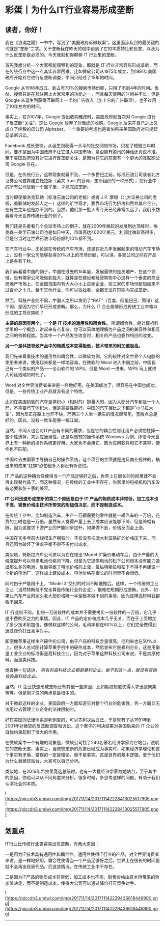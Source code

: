 # 彩蛋丨为什么IT行业容易形成垄断

## 读者，你好！

我在《浪潮之巅》一书中，写到了“美国政府诉微软案”，这里面涉及到的最关键的词就是“垄断”二字。关于垄断我在昨天的信中谈到了它的本质特征和危害，以及为什么反垄断是必须的。今天我就和你聊聊 IT 行业里的垄断。

首先我想分析一个大家都能观察到的现象，那就是 IT 行业非常容易形成垄断，而在传统行业中这一点其实非常困难。比如微软公司从1975年成立，到1991年美国政府开始对它进行反垄断调查，中间只经过了15年的时间。

Google 从1998年成立，到占有70%的搜索市场份额，只用了不到4年的时间。当然，搜索只是在互联网上大家常用的功能之一，而且每天使用的时间并不长，但是 Google 从诞生到获得互联网上一半的广告收入（加上它的广告联盟），也不过用了10年左右的时间。

事实上，在2007年，Google 提出收购雅虎时，美国政府就首次对 Google 进行了反垄断“关注”，这让 Google 放弃了对雅虎的收购。Google 后来在自己之上又成立了控股的母公司 Alphabet，一个重要的考虑也是害怕将来美国政府对它提起反垄断诉讼。

Facebook 成长更快，从诞生到获得一大半的社交网络市场，只花了短短三年时间。要不是因为中国政府不让它进入中国市场，是否能有腾讯的神话还真说不准。至于美国政府没有对它进行反垄断关注，是因为在它的前面有一个更大的互联网公司 Google 存在。

但是，在传统行业，这种现象就看不到。一个多世纪之前，标准石油公司或者北方证券公司要靠建立托拉斯（英文 trust 的音译，垄断组织的一种形式），把行业中的所有公司放到一个篮子里，才能完成垄断。

当时即便像洛克菲勒（标准石油公司的老板）或者 J.P. 摩根（北方证券公司的老板，美联储的发起人之一）这样的旷世奇才，要靠市场行为挤垮和吞并其它企业，在有生之年也是办不到的。当然，他们那一批人离今天已经非常久远了，我们不妨看看今天世界传统行业的例子。

我们还是先看看几个全球市场上的例子，就在2000年微软的发展到达顶峰时，埃克森－美孚石油公司也是如日中天，市值高达4000亿美元，利润比微软高得多，但是它当时连世界石油市场份额的10%都不到。

在汽车行业中，无论是在传统的汽车市场，还是在近几年发展起来的电动汽车市场上，没有一家公司能够获得20%以上的市场份额，可以讲，各家公司之间在产品上是各有千秋。

我们再看看中国的例子，中国在过去的15年里，发展最快的是房地产，在这个领域，没有哪家公司能做到独大，就算是在建设和经营购物中心这样一个垂直的商业房地产市场上，在全国范围内有大大小小上百家企业，前三家的市场份额加起来不过百分之十几。至于其他行业，你可以找找看，全都无法在短期内完成垄断。

然而，科技产业则不同，中国人之所以发明了“BAT”（百度、阿里巴巴、腾讯）这个词，是因为它们早已形成垄断。那么，为什么 IT 企业能够形成传统工业中难以形成的主导优势呢？

 **主要的原因有两个，一个是 IT 技术的通用性和耦合性。** 所谓耦合性，是计算机科学里的一个概念，讲起来有点复杂。你可以简单地理解为产品之间的兼容性和相互之间的依赖程度。当其中一个产品发生改变时，相关的产品也要作相应的改变。

 **另一个是科技导致产品中的物质成本变得极低，技术带来的附加值极高。**

我们先来看看技术的通用性和耦合性，以微软为例，它的软件对全世界个人电脑的使用者来讲，使用起来都是一样地容易。在微软的 Word 进入中国之前，中国自己有一个类似的产品——金山软件的 WPS，但是 Word 一进来，WPS 马上就进入苟延残喘的时代了。

Word 对全世界消费者来讲是一样地好用，在美国成功了，很容易在中国也成功。但是，一些传统工业产品就没有这个特性。

比如在美国销售的汽车是体积小（相对的）排量大的，因为大部分汽车都是一个人开，不需要汽车体积大，但是需要性能好。中国的汽车相比之下都是“小马拉大车”，因为反正在路上也开不快，而两三个人坐一辆车的情况很常见，宽敞点总是好的。因此，没有一款车能够一统江湖。

当然，不同人也会对IT产品有不同的需求，但是它的耦合性则让用户必须牺牲掉一些个性选择，来适应通用性。还是以微软的操作系统 Windows 为例，即便今天世界上有一种新的操作系统更好用，大家也不会用它，因为应用软件和它不兼容，硬件也不匹配。

中国过去由国家主导搞自己的操作系统，这个项目的立项就是违反商业规律的，搞出来的成果“红旗”恐怕很多人都没有听说过。

IT 产品的这种耦合性使得当一个产品足够好之后，世界上在很长的时间里就不会再出现替代品了。而这种情况，在传统的工业中不存在，你家里的电视机和汽车没有必要和张三家的兼容。

 **IT 公司迅速形成垄断的第二个原因是由于 IT 产品的物质成本非常低，加工成本也不高，销售价格由技术所带来的附加值决定，而不是制造成本。**

在传统工业中，比如制造汽车，生产一万辆需要的零件就是一辆汽车的一万倍，花费的工时也是一万倍。虽然有人觉得产量上去了成本应该能够下降，但是降幅有限，因为这要求下游产业的产能同步提升，如果做不到，价格反而会上涨。

中国在10多年前大规模生产钢铁时，不仅没有把澳大利亚铁矿的价格压下来，而且还因为破坏了供求平衡不得不多付出成本。

类似地，特斯拉汽车公司原以为它在推出“Model 3”廉价电动车后，由于产量的大幅度提升可以带来电池价格的下降，但是为它提供电池的松下公司根本没有能力造出那么多的电池，反而导致了电池价格的上涨，最后特斯拉和松下不得不再建设一个新的电池厂，这样加上建设成本，电池价格在很长的时间里不会很低。

同时由于产能跟不上，“Model 3”交付的时间不断地推后。这样，一个传统的工业企业（当然特斯拉不完全算是传统行业的企业），很难在短期形成垄断。此外，如果让汽车产业的龙头老大把价格降一半是根本做不到的事情，因为这样连材料钱都收不回来。

IT 行业则不同，复制一万份软件的成本并不需要拷贝一份软件的一万倍，它几乎是不费吹灰之力的事情。因此，IT 产品的定价和成本几乎无关，而在于上面增加了多少技术附加值。像微软这样的公司，毛利率都在80%以上，它们完全做得到通过降价打压竞争对手。

即便像苹果这样生产硬件的公司，由于产品的科技含量很高，毛利率也在50%以上。很多人总试图计算苹果手机中的硬件成本，然后宣布它是暴利企业，这是用衡量工业企业的标准衡量高科技企业，因为对于苹果这种科技公司来说，不是卖原材料，而是卖科技。

或者换一句话讲， *所有的高科技企业都是暴利企业，做不到这一点，就没有资格自称高科技企业。*

当然，IT 企业快速形成垄断还有其他一些原因，比如期权制度使得人才迅速聚集等等。但是刚才说的两点是最根本的。

对于微软这样的企业，美国政府一方面知道它对整个行业的危害性，另一方面又无法用过去管理工业企业的法律限制它。

好在美国的法律体系是判例型的，可以先判决后立法，于是就有了从1991年到2001年对微软的反垄断调查和诉讼。这个案子的判决结果对美国后来的 IT 企业的自我约束起到了很大的作用。

在微软案中一个有趣的现象是，微软公司找了240名著名经济学家为它站台，说明它的垄断无害。事实上，当微软垄断的危害已经成为事实时，如果经济学理论和这个事实有矛盾，错误的一定是理论，而不是事实。这是世界的基本逻辑。至于他们为什么替微软站台，大家可以自己分析。

类似地，在2016年希拉里竞选总统时，也有一大批经济学家为她站台，至于其中的原因，你也可以从不同角度来分析。很多时候，多思考这样的问题，有助于我们认清社会的本质。

![https://piccdn3.umiwi.com/img/201711/14/201711142228413025517905.png](https://piccdn3.umiwi.com/img/201711/14/201711142228413025517905.png)

## 划重点

IT行业比传统行业更容易出现垄断，有两大原因：

一是因为IT技术具有通用性和耦合性。通用性使得IT行业的产品，对全世界消费者来讲，是一样地好用。耦合性使得当一个产品足够好之后，世界上在很长的时间里就不会再出现替代品。而这些情况，在传统工业中不存在。

二是因为IT产品的物质成本非常低，加工成本也不高，销售价格由技术所带来的附加值决定，而不是制造成本，使得大公司可以通过降价打压竞争对手。

![https://piccdn3.umiwi.com/img/201711/14/201711142229436618446990.png](https://piccdn3.umiwi.com/img/201711/14/201711142229436618446990.png)

---
